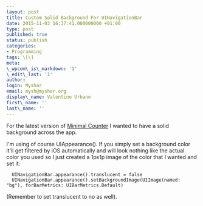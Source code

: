 ```yaml
---
layout: post
title: Custom Solid Background For UINavigationBar
date: 2015-11-03 16:37:41.000000000 +01:00
type: post
published: true
status: publish
categories:
- Programming
tags: \[\]
meta:
\_wpcom\_is\_markdown: '1'
\_edit\_last: '1'
author:
login: Myshar
email: mysh@myshar.org
display\_name: Valentino Urbano
first\_name: ''
last\_name: ''
---
```


For the latest version of [Minimal Counter][0] I wanted to have a solid background across the app.

I'm using of course UIAppearance(). If you simply set a background color it'll get filtered by iOS automatically and will look nothing like the actual color you used so I just created a 1px1p image of the color that I wanted and set it:

    
      UINavigationBar.appearance().translucent = false
      UINavigationBar.appearance().setBackgroundImage(UIImage(named: "bg"), forBarMetrics: UIBarMetrics.Default)
    

(Remember to set translucent to no as well).


[0]: http://www.valentinourbano.com/apps/ios/minimalcounter
